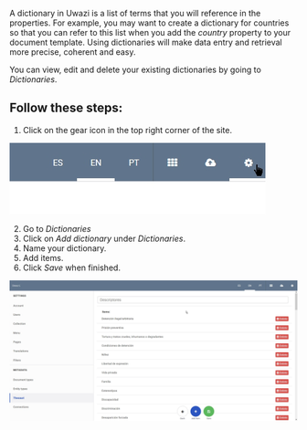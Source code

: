 A dictionary in Uwazi is a list of terms that you will reference in the properties. For example, you may want to create a dictionary for countries so that you can refer to this list when you add the _country_ property to your document template. Using dictionaries will make data entry and retrieval more precise, coherent and easy.

You can view, edit and delete your existing dictionaries by going to _Dictionaries_.

## Follow these steps:

1. Click on the gear icon in the top right corner of the site.

![Gear icon](https://raw.githubusercontent.com/huridocs/uwazi-assets/master/wiki/screenshots/settings_link.jpg)

2. Go to _Dictionaries_
3. Click on _Add dictionary_ under _Dictionaries_. 
4. Name your dictionary. 
5. Add items.
6. Click _Save_ when finished.

![new dictionary](https://raw.githubusercontent.com/huridocs/uwazi-assets/master/wiki/screenshots/dictionaries.jpg)
